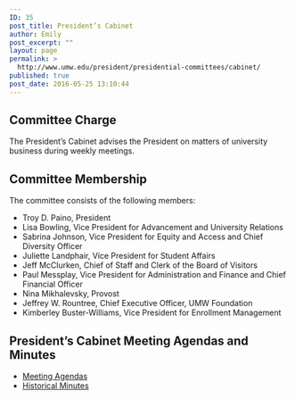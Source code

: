 ```yaml
---
ID: 35
post_title: President’s Cabinet
author: Emily
post_excerpt: ""
layout: page
permalink: >
  http://www.umw.edu/president/presidential-committees/cabinet/
published: true
post_date: 2016-05-25 13:10:44
---
```

<h2>Committee Charge</h2>
The President’s Cabinet advises the President on matters of university business during weekly meetings.
<h2>Committee Membership</h2>
The committee consists of the following members:
<ul>
 	<li>Troy D. Paino, President</li>
 	<li>Lisa Bowling, Vice President for Advancement and University Relations</li>
 	<li>Sabrina Johnson, Vice President for Equity and Access and Chief Diversity Officer</li>
 	<li>Juliette Landphair, Vice President for Student Affairs</li>
 	<li>Jeff McClurken, Chief of Staff and Clerk of the Board of Visitors</li>
 	<li>Paul Messplay, Vice President for Administration and Finance and Chief Financial Officer</li>
 	<li>Nina Mikhalevsky, Provost</li>
 	<li>Jeffrey W. Rountree, Chief Executive Officer, UMW Foundation</li>
 	<li>Kimberley Buster-Williams, Vice President for Enrollment Management</li>
</ul>
<h2>President’s Cabinet Meeting Agendas and Minutes</h2>
<ul>
 	<li><a href="https://www.umw.edu/president/presidential-committees/cabinet/presidents-cabinet-meeting-agendas/">Meeting Agendas</a></li>
 	<li><a href="https://www.umw.edu/president/presidential-committees/cabinet/historical-minutes/">Historical Minutes</a></li>
</ul>
&nbsp;
